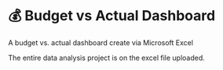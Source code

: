 # 💰 Budget vs Actual Dashboard
A budget vs. actual dashboard create via Microsoft Excel

The entire data analysis project is on the excel file uploaded.
